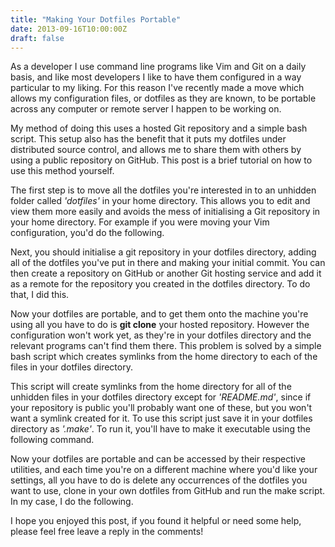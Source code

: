 ```yaml
---
title: "Making Your Dotfiles Portable"
date: 2013-09-16T10:00:00Z
draft: false
---
```


As a developer I use command line programs like Vim and Git on a daily basis, and like most developers I like to have them configured in a way particular to my liking. For this reason I've recently made a move which allows my configuration files, or dotfiles as they are known, to be portable across any computer or remote server I happen to be working on.

My method of doing this uses a hosted Git repository and a simple bash script. This setup also has the benefit that it puts my dotfiles under distributed source control, and allows me to share them with others by using a public repository on GitHub. This post is a brief tutorial on how to use this method yourself.

The first step is to move all the dotfiles you're interested in to an unhidden folder called *'dotfiles'* in your home directory. This allows you to edit and view them more easily and avoids the mess of initialising a Git repository in your home directory. For example if you were moving your Vim configuration, you'd do the following.

<script src="https://gist.github.com/sean-duffy/fe7d7579c996e3a29ef7.js"></script>

Next, you should initialise a git repository in your dotfiles directory, adding all of the dotfiles you've put in there and making your initial commit. You can then create a repository on GitHub or another Git hosting service and add it as a remote for the repository you created in the dotfiles directory. To do that, I did this.

<script src="https://gist.github.com/sean-duffy/2471d34fffe35a18cf16.js"></script>

Now your dotfiles are portable, and to get them onto the machine you're using all you have to do is **git clone** your hosted repository. However the configuration won't work yet, as they're in your dotfiles directory and the relevant programs can't find them there. This problem is solved by a simple bash script which creates symlinks from the home directory to each of the files in your dotfiles directory.

<script src="https://gist.github.com/sean-duffy/ab88875fd7ccd90372ec.js"></script>

This script will create symlinks from the home directory for all of the unhidden files in your dotfiles directory except for *'README.md'*, since if your repository is public you'll probably want one of these, but you won't want a symlink created for it. To use this script just save it in your dotfiles directory as *'.make'*. To run it, you'll have to make it executable using the following command.

<script src="https://gist.github.com/sean-duffy/dfec7401beb66a9f55c0.js"></script>

Now your dotfiles are portable and can be accessed by their respective utilities, and each time you're on a different machine where you'd like your settings, all you have to do is delete any occurrences of the dotfiles you want to use, clone in your own dotfiles from GitHub and run the make script. In my case, I do the following.

<script src="https://gist.github.com/sean-duffy/cdf8a3270f0ff76e93a1.js"></script>

I hope you enjoyed this post, if you found it helpful or need some help, please feel free leave a reply in the comments!
